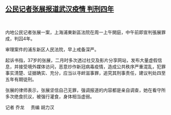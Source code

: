 <!--1609130400000-->
[公民记者张展报道武汉疫情 判刑四年](https://www.rfa.org/mandarin/yataibaodao/renquanfazhi/ql-12272020234017.html)
------

<p> </p><p>内地公民记者张展一案，上海浦東新區法院在周一上午開庭，中午前即宣判張展罪成，判囚4<span>年。</span></p><p>审理案件的浦东新区人民法院，早上戒备深严。</p><p>起诉书指，37岁的张展，二月时多次透过社交及影片分享网站，发布大量虚假信息，并接受境外媒体访问，恶意炒作新冠病毒疫情，造成公共秩序严重混乱，犯罪事实清楚、证据确实、充分，应当以寻衅滋事罪，追究其刑事责任，建议判处四至五年有期徒刑。</p><p>张展的律师表示，张展坚信自己无罪，强调报道的内容都是亲自调查，她在看守所多次绝食抗议，被强行灌食，身体相当虚弱。</p><p>记者 乔龙     <span>责编 胡力汉</span></p>
